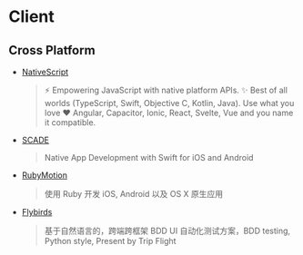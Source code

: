 # Client

## Cross Platform

- [NativeScript](https://github.com/NativeScript/NativeScript)
    > ⚡ Empowering JavaScript with native platform APIs. ✨ Best of all worlds (TypeScript, Swift, Objective C, Kotlin, Java). Use what you love ❤️ Angular, Capacitor, Ionic, React, Svelte, Vue and you name it compatible.
- [SCADE](https://www.scade.io)
    > Native App Development with Swift for iOS and Android
- [RubyMotion](http://www.rubymotion.com)
    > 使用 Ruby 开发 iOS, Android 以及 OS X 原生应用
- [Flybirds](https://github.com/ctripcorp/flybirds)
    > 基于自然语言的，跨端跨框架 BDD UI 自动化测试方案，BDD testing, Python style, Present by Trip Flight